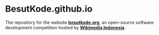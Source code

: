 # BesutKode.github.io

The repository for the website [**besutkode.org**](http://besutkode.org),
an open-source software development competition hosted by [**Wikimedia Indonesia**](https://wikimedia-id.github.io).
